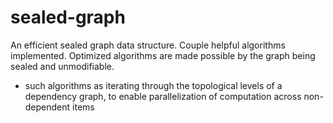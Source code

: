 # sealed-graph
An efficient sealed graph data structure.
Couple helpful algorithms implemented.
Optimized algorithms are made possible by the graph being sealed and unmodifiable.
 - such algorithms as iterating through the topological levels of a dependency graph, to enable parallelization of computation across non-dependent items
